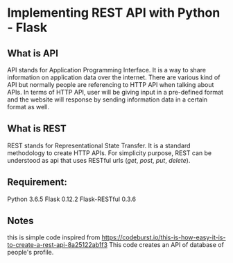 # Implementing REST API with Python - Flask

## What is API
API stands for Application Programming Interface. It is a way to share information
on application data over the internet. There are various kind of API but normally
people are referencing to HTTP API when talking about APIs. In terms of HTTP API,
user will be giving input in a pre-defined format and the website will response
by sending information data in a certain format as well.

## What is REST
REST stands for Representational State Transfer. It is a standard methodology
to create HTTP APIs. For simplicity purpose, REST can be understood as api that
uses RESTful urls (_get_, _post_, _put_, _delete_).

## Requirement:
Python 3.6.5
Flask 0.12.2
Flask-RESTful 0.3.6

## Notes
this is simple code inspired from https://codeburst.io/this-is-how-easy-it-is-to-create-a-rest-api-8a25122ab1f3
This code creates an API of database of people's profile.